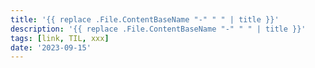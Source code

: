 ```yaml
---
title: '{{ replace .File.ContentBaseName "-" " " | title }}'
description: '{{ replace .File.ContentBaseName "-" " " | title }}'
tags: [link, TIL, xxx]
date: '2023-09-15'
---
```

